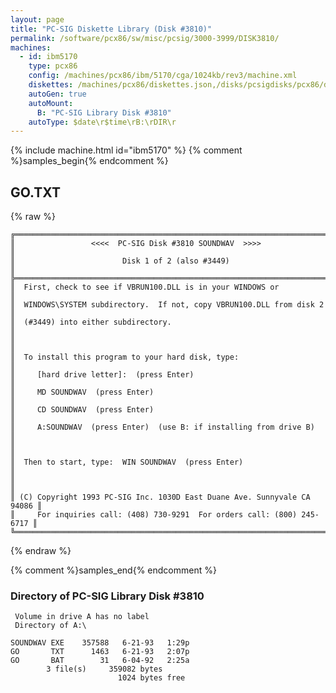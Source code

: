 ```yaml
---
layout: page
title: "PC-SIG Diskette Library (Disk #3810)"
permalink: /software/pcx86/sw/misc/pcsig/3000-3999/DISK3810/
machines:
  - id: ibm5170
    type: pcx86
    config: /machines/pcx86/ibm/5170/cga/1024kb/rev3/machine.xml
    diskettes: /machines/pcx86/diskettes.json,/disks/pcsigdisks/pcx86/diskettes.json
    autoGen: true
    autoMount:
      B: "PC-SIG Library Disk #3810"
    autoType: $date\r$time\rB:\rDIR\r
---
```


{% include machine.html id="ibm5170" %}
{% comment %}samples_begin{% endcomment %}

## GO.TXT

{% raw %}
```
╔═════════════════════════════════════════════════════════════════════════╗
║                 <<<<  PC-SIG Disk #3810 SOUNDWAV  >>>>                  ║
║                        Disk 1 of 2 (also #3449)                         ║
╠═════════════════════════════════════════════════════════════════════════╣
║  First, check to see if VBRUN100.DLL is in your WINDOWS or              ║
║  WINDOWS\SYSTEM subdirectory.  If not, copy VBRUN100.DLL from disk 2    ║
║  (#3449) into either subdirectory.                                      ║
║                                                                         ║
║  To install this program to your hard disk, type:                       ║
║     [hard drive letter]:  (press Enter)                                 ║
║     MD SOUNDWAV  (press Enter)                                          ║
║     CD SOUNDWAV  (press Enter)                                          ║
║     A:SOUNDWAV  (press Enter)  (use B: if installing from drive B)      ║
║                                                                         ║
║  Then to start, type:  WIN SOUNDWAV  (press Enter)                      ║
║                                                                         ║
║ (C) Copyright 1993 PC-SIG Inc. 1030D East Duane Ave. Sunnyvale CA 94086 ║
║     For inquiries call: (408) 730-9291  For orders call: (800) 245-6717 ║
╚═════════════════════════════════════════════════════════════════════════╝
```
{% endraw %}

{% comment %}samples_end{% endcomment %}

### Directory of PC-SIG Library Disk #3810

     Volume in drive A has no label
     Directory of A:\

    SOUNDWAV EXE    357588   6-21-93   1:29p
    GO       TXT      1463   6-21-93   2:07p
    GO       BAT        31   6-04-92   2:25a
            3 file(s)     359082 bytes
                            1024 bytes free
